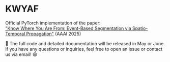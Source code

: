 # KWYAF

Official PyTorch implementation of the paper:  
["Know Where You Are From: Event-Based Segmentation via Spatio-Temporal Propagation"](https://ojs.aaai.org/index.php/AAAI/article/view/32508) (AAAI 2025)

📌 The full code and detailed documentation will be released in May or June.  
If you have any questions or inquiries, feel free to open an issue or contact us via email! 😃
